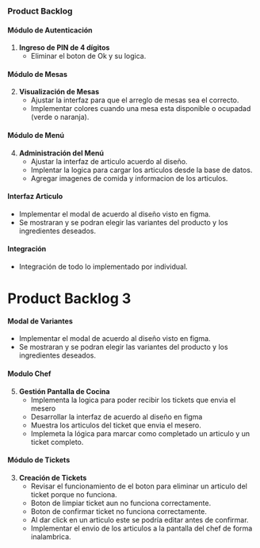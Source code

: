 ### Product Backlog

#### Módulo de Autenticación
1. **Ingreso de PIN de 4 dígitos**
   - Eliminar el boton de Ok y su logica.

#### Módulo de Mesas
2. **Visualización de Mesas**
   - Ajustar la interfaz para que el arreglo de mesas sea el correcto.
   - Implementar colores cuando una mesa esta disponible o ocupadad (verde o naranja).


#### Módulo de Menú
4. **Administración del Menú**
   - Ajustar la interfaz de articulo acuerdo al diseño.
   - Implentar la logica para cargar los articulos desde la base de datos.
   - Agregar imagenes de comida y informacion de los articulos.


#### Interfaz Articulo
   - Implementar el modal de acuerdo al diseño visto en figma.
   - Se mostraran y se podran elegir las variantes del producto y los ingredientes deseados.

#### Integración 
   - Integración de todo lo implementado por individual.

















# Product Backlog 3  
 
#### Modal de Variantes
   - Implementar el modal de acuerdo al diseño visto en figma.
   - Se mostraran y se podran elegir las variantes del producto y los ingredientes deseados.

#### Modulo Chef
5. **Gestión Pantalla de Cocina**
    - Implementa la logica para poder recibir los tickets que envia el mesero
    - Desarrollar la interfaz de acuerdo al diseño en figma 
    - Muestra los articulos del ticket que envia el mesero.
    - Implemeta la lógica para marcar como completado un articulo y un ticket completo.

#### Módulo de Tickets
3. **Creación de Tickets**
   - Revisar el funcionamiento de el boton para eliminar un articulo del ticket porque no funciona.
   - Boton de limpiar ticket aun no funciona correctamente.
   - Boton de confirmar ticket no funciona correctamente.
   - Al dar click en un articulo este se podría editar antes de confirmar.
   - Implementar el envio de los articulos a la pantalla del chef de forma inalambrica.
